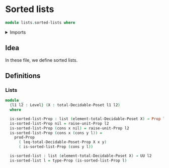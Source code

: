 # Sorted lists

```agda
module lists.sorted-lists where
```

<details><summary>Imports</summary>

```agda
open import elementary-number-theory.natural-numbers

open import foundation.propositions
open import foundation.unit-type
open import foundation.universe-levels

open import lists.lists

open import order-theory.total-decidable-posets
```

</details>

## Idea

In these file, we define sorted lists.

## Definitions

### Lists

```agda
module _
  {l1 l2 : Level} (X : total-Decidable-Poset l1 l2)
  where

  is-sorted-list-Prop : list (element-total-Decidable-Poset X) → Prop l2
  is-sorted-list-Prop nil = raise-unit-Prop l2
  is-sorted-list-Prop (cons x nil) = raise-unit-Prop l2
  is-sorted-list-Prop (cons x (cons y l)) =
    prod-Prop
      ( leq-total-Decidable-Poset-Prop X x y)
      ( is-sorted-list-Prop (cons y l))

  is-sorted-list : list (element-total-Decidable-Poset X) → UU l2
  is-sorted-list l = type-Prop (is-sorted-list-Prop l)
```
